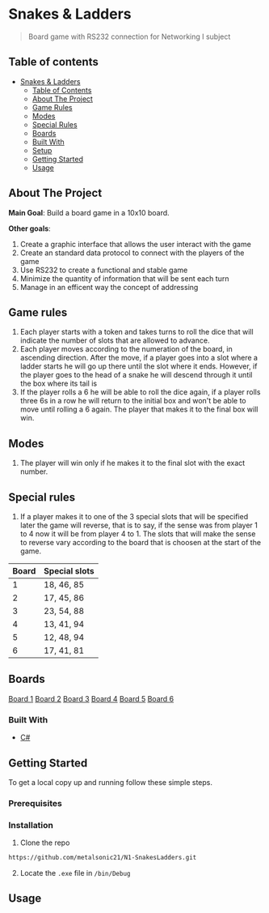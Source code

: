 # Snakes & Ladders
> Board game with RS232 connection for Networking I subject

## Table of contents
- [Snakes & Ladders](#snakes-&-ladders)
  - [Table of Contents](#table-of-contents)
  - [About The Project](#about-the-project)
  - [Game Rules](#game-rules)
  - [Modes](#modes)
  - [Special Rules](#special-rules)
  - [Boards](#boards)
  - [Built With](#built-with)
  - [Setup](#setup)
  - [Getting Started](#getting-started)
  - [Usage](#usage)

## About The Project

**Main Goal**: Build a board game in a 10x10 board.

**Other goals**:
1. Create a graphic interface that allows the user interact with the game
2. Create an standard data protocol to connect with the players of the game
3. Use RS232 to create a functional and stable game
4. Minimize the quantity of information that will be sent each turn
5. Manage in an efficent way the concept of addressing 

## Game rules

1. Each player starts with a token and takes turns to roll the dice that will indicate the number of slots that are allowed to advance. 
2. Each player moves according to the numeration of the board, in ascending direction. After the move, if a player goes into a slot where a ladder starts he will go up there until the slot where it ends. However, if the player goes to the head of a snake he will descend through it until the box where its tail is
3. If the player rolls a 6 he will be able to roll the dice again, if a player rolls three 6s in a row he will return to the initial box and won't be able to move until rolling a 6 again. The player that makes it to the final box will win.

## Modes

1. The player will win only if he makes it to the final slot with the exact number.

## Special rules

1. If a player makes it to one of the 3 special slots that will be specified later the game will reverse, that is to say, if the sense was from player 1 to 4 now it will be from player 4 to 1. The slots that will make the sense to reverse vary according to the board that is choosen at the start of the game.

|**Board**|**Special slots**|
|---------|-----------------|
|    1    |  18, 46, 85     |
|    2    |  17, 45, 86     |
|    3    |  23, 54, 88     |
|    4    |  13, 41, 94     |
|    5    |  12, 48, 94     |
|    6    |  17, 41, 81     |

## Boards
[Board 1](./Assets/Game/board_1.jpg)
[Board 2](./Assets/Game/board_2.jpg)
[Board 3](./Assets/Game/board_3.jpg)
[Board 4](./Assets/Game/board_4.jpg)
[Board 5](./Assets/Game/board_5.jpg)
[Board 6](./Assets/Game/board_6.jpg)

### Built With

* [C#](https://docs.microsoft.com/en-us/dotnet/csharp/)

<!-- GETTING STARTED -->
## Getting Started

To get a local copy up and running follow these simple steps.

### Prerequisites


### Installation
 
1. Clone the repo 

```sh
https://github.com/metalsonic21/N1-SnakesLadders.git
```

2. Locate the `.exe` file in `/bin/Debug`

<!-- USAGE EXAMPLES -->
## Usage
